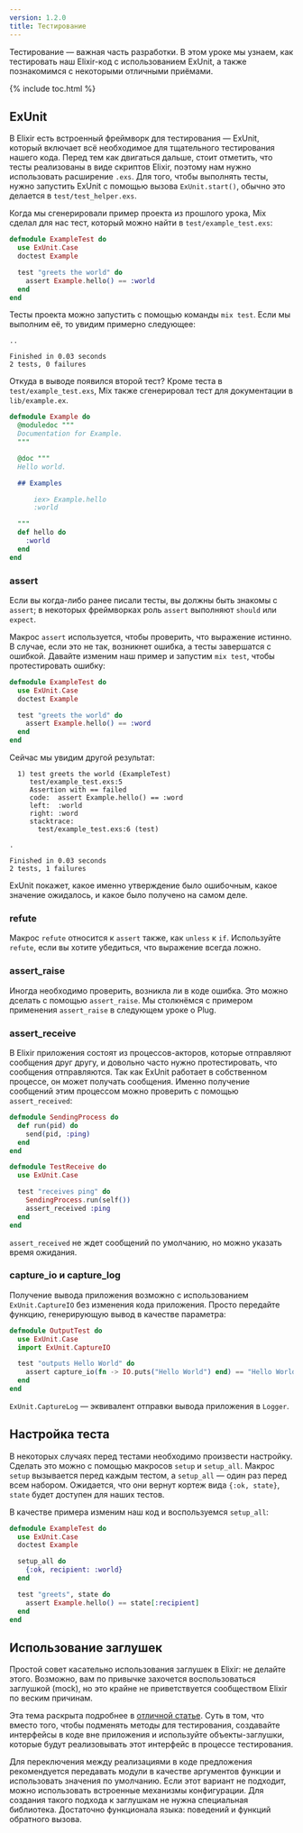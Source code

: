 ```yaml
---
version: 1.2.0
title: Тестирование
---
```


Тестирование &mdash; важная часть разработки.
В этом уроке мы узнаем, как тестировать наш Elixir-код с использованием ExUnit, а также познакомимся с некоторыми отличными приёмами.

{% include toc.html %}

## ExUnit

В Elixir есть встроенный фреймворк для тестирования &mdash; ExUnit, который включает всё необходимое для тщательного тестирования нашего кода.
Перед тем как двигаться дальше, стоит отметить, что тесты реализованы в виде скриптов Elixir, поэтому нам нужно использовать расширение `.exs`.
Для того, чтобы выполнять тесты, нужно запустить ExUnit с помощью вызова `ExUnit.start()`, обычно это делается в `test/test_helper.exs`.

Когда мы сгенерировали пример проекта из прошлого урока, Mix сделал для нас тест, который можно найти в `test/example_test.exs`:

```elixir
defmodule ExampleTest do
  use ExUnit.Case
  doctest Example

  test "greets the world" do
    assert Example.hello() == :world
  end
end
```

Тесты проекта можно запустить с помощью команды `mix test`.
Если мы выполним её, то увидим примерно следующее:

```shell
..

Finished in 0.03 seconds
2 tests, 0 failures
```

Откуда в выводе появился второй тест? Кроме теста в `test/example_test.exs`, Mix также сгенерировал тест для документации в `lib/example.ex`.

```elixir
defmodule Example do
  @moduledoc """
  Documentation for Example.
  """

  @doc """
  Hello world.

  ## Examples

      iex> Example.hello
      :world

  """
  def hello do
    :world
  end
end
```

### assert

Если вы когда-либо ранее писали тесты, вы должны быть знакомы с `assert`; в некоторых фреймворках роль `assert` выполняют `should` или `expect`.

Макрос `assert` используется, чтобы проверить, что выражение истинно.
В случае, если это не так, возникнет ошибка, а тесты завершатся с ошибкой.
Давайте изменим наш пример и запустим `mix test`, чтобы протестировать ошибку:

```elixir
defmodule ExampleTest do
  use ExUnit.Case
  doctest Example

  test "greets the world" do
    assert Example.hello() == :word
  end
end
```

Сейчас мы увидим другой результат:

```shell
  1) test greets the world (ExampleTest)
     test/example_test.exs:5
     Assertion with == failed
     code:  assert Example.hello() == :word
     left:  :world
     right: :word
     stacktrace:
       test/example_test.exs:6 (test)

.

Finished in 0.03 seconds
2 tests, 1 failures
```

ExUnit покажет, какое именно утверждение было ошибочным, какое значение ожидалось, и какое было получено на самом деле.

### refute

Макрос `refute` относится к `assert` также, как `unless` к `if`.
Используйте `refute`, если вы хотите убедиться, что выражение всегда ложно.

### assert_raise

Иногда необходимо проверить, возникла ли в коде ошибка.
Это можно дселать с помощью `assert_raise`.
Мы столкнёмся с примером применения `assert_raise` в следующем уроке о Plug.

### assert_receive

В Elixir приложения состоят из процессов-акторов, которые отправляют сообщения друг другу, и довольно часто нужно протестировать, что сообщения отправляются.
Так как ExUnit работает в собственном процессе, он может получать сообщения. Именно получение сообщений этим процессом можно проверить с помощью `assert_received`:

```elixir
defmodule SendingProcess do
  def run(pid) do
    send(pid, :ping)
  end
end

defmodule TestReceive do
  use ExUnit.Case

  test "receives ping" do
    SendingProcess.run(self())
    assert_received :ping
  end
end
```

`assert_received` не ждет сообщений по умолчанию, но можно указать время ожидания.

### capture_io и capture_log

Получение вывода приложения возможно с использованием `ExUnit.CaptureIO` без изменения кода приложения.
Просто передайте функцию, генерирующую вывод в качестве параметра:

```elixir
defmodule OutputTest do
  use ExUnit.Case
  import ExUnit.CaptureIO

  test "outputs Hello World" do
    assert capture_io(fn -> IO.puts("Hello World") end) == "Hello World\n"
  end
end
```

`ExUnit.CaptureLog` &mdash; эквивалент отправки вывода приложения в `Logger`.

## Настройка теста

В некоторых случаях перед тестами необходимо произвести настройку.
Сделать это можно с помощью макросов `setup` и `setup_all`.
Макрос `setup` вызывается перед каждым тестом, а `setup_all` &mdash; один раз перед всем набором.
Ожидается, что они вернут кортеж вида `{:ok, state}`, `state` будет доступен для наших тестов.

В качестве примера изменим наш код и воспользуемся `setup_all`:

```elixir
defmodule ExampleTest do
  use ExUnit.Case
  doctest Example

  setup_all do
    {:ok, recipient: :world}
  end

  test "greets", state do
    assert Example.hello() == state[:recipient]
  end
end
```

## Использование заглушек

Простой совет касательно использования заглушек в Elixir: не делайте этого.
Возможно, вам по привычке захочется воспользоваться заглушкой (mock), но это крайне не приветствуется сообществом Elixir по веским причинам.

Эта тема раскрыта подробнее в [отличной статье](http://blog.plataformatec.com.br/2015/10/mocks-and-explicit-contracts/).
Суть в том, что вместо того, чтобы подменять методы для тестирования, создавайте интерфейсы в коде вне приложения и используйте объекты-заглушки, которые будут реализовывать этот интерфейс в процессе тестирования.

Для переключения между реализациями в коде предложения рекомендуется передавать модули в качестве аргументов функции и использовать значения по умолчанию.
Если этот вариант не подходит, можно использовать встроенные механизмы конфигурации.
Для создания такого подхода к заглушкам не нужна специальная библиотека. Достаточно функционала языка: поведений и функций обратного вызова.

